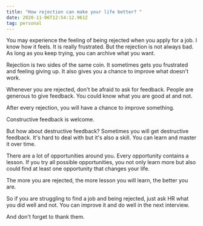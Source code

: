 ```yaml
---
title: "How rejection can make your life better? "
date: 2020-11-06T12:54:12.961Z
tag: personal
---
```


You may experience the feeling of being rejected when you apply for a job. I know how it feels. It is really frustrated. But the rejection is not always bad. As long as you keep trying, you can archive what you want.

Rejection is two sides of the same coin. It sometimes gets you frustrated and feeling giving up. It also gives you a chance to improve what doesn't work.

Whenever you are rejected, don't be afraid to ask for feedback. People are generous to give feedback. You could know what you are good at and not.

After every rejection, you will have a chance to improve something.

Constructive feedback is welcome.

But how about destructive feedback? Sometimes you will get destructive feedback. It's hard to deal with but it's also a skill. You can learn and master it over time.

There are a lot of opportunities around you. Every opportunity contains a lesson. If you try all possible opportunities, you not only learn more but also could find at least one opportunity that changes your life.

The more you are rejected, the more lesson you will learn, the better you are.

So if you are struggling to find a job and being rejected, just ask HR what you did well and not. You can improve it and do well in the next interview.

And don't forget to thank them.
